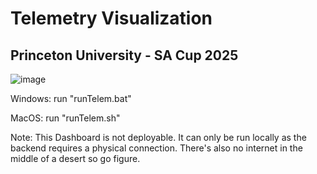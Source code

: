 # Telemetry Visualization
## Princeton University - SA Cup 2025

![image](https://github.com/jorrel1230/TelemViz/assets/140212785/ee5bc9dd-2b41-4b2e-adc0-dd92ee457098)

Windows: 
  run "runTelem.bat"

MacOS:
  run "runTelem.sh"
  
Note: This Dashboard is not deployable. It can only be run locally as the backend requires a physical connection. There's also no internet in the middle of a desert so go figure.
